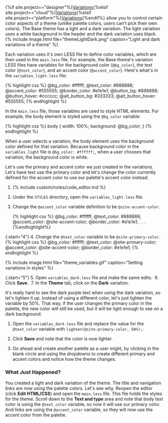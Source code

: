 {%if site.project=="designer"%}[Variations](ds_themes_variations.html){%elsif site.project=="cloud"%}[Variations](cl_themes_variations.html){%elsif site.project=="platform"%}[Variations](pf_themes_variations.html){%endif%} allow you to control certain color aspects of a theme (unlike palette colors, users can't pick their own colors). The Base theme has a light and a dark variation. The light variation uses a white background in the header and the dark variation uses black.
{% include image.html file="themeLightDark.png" caption="Light and dark variations of a theme" %}

Each variation uses it's own LESS file to define color variables, which are then used in the `main.less` file. For example, the Base theme's variation LESS files have variables for the background color (`@bg_color`), the text color (`@text_color`), and an accent color (`@accent_color`). Here's what's in the `variables_light.less` file:

{% highlight css %}
@bg_color: #ffffff;
@text_color: #888888;
@accent_color: #555555;
@border_color: #e1e1e1;
@button_bg: #888888;
@button_hover: #cccccc;
@alt_button_bg: #333333;
@alt_button_hover: #555555;
{% endhighlight %}

In the `main.less` file, those variables are used to style HTML elements. For example, the body element is styled using the `@bg_color` variable:

{% highlight css %}
body {
    width: 100%;
    background: @bg_color;
}
{% endhighlight %}

When a user selects a variation, the body element uses the background color defined for that variation. Because background color in the `variables_light` file is `@bg_color: #ffffff;`, when a user chooses that variation, the background color is white.

Let's use the primary and accent color we just created in the variations. Let's have text use the primary color and let's change the color currently defined for the accent color to use our palette's accent color instead.

1. {% include custom/notes/code_editor.md %}

2. Under the `STYLES` directory, open the `variables_light.less` file.
​
3. Change the `@accent_color` variable definition to be `@site-accent-color`.

    {% highlight css %}
    @bg_color: #ffffff;
    @text_color: #888888;
    @accent_color: @site-accent-color;
    @border_color: #e1e1e1;
    . . .
    {%endhighlight%}

{:start="4"}
4. Change the `@text_color` variable to be `@site-primary-color`.
    {% highlight css %}
    @bg_color: #ffffff;
    @text_color: @site-primary-color;
    @accent_color: @site-accent-color;
    @border_color: #e1e1e1;
    {% endhighlight %}

{% include image.html file="theme_variables.gif" caption="Setting variations in styles" %}

{:start="5"}
5. Open `variables_dark.less` file and make the same edits.
​
6. Click **Save**.
​
​7. In the **Theme** tab, click on the **Dark** variation.

It's really hard to see the dark purple text when using the dark variation, so let's lighten it up. Instead of using a different color, let's just lighten the variable by 50%. That way, if the user changes the primary color in the palette, the new color will still be used, but it will be light enough to see on a dark background.

1. Open the `variables_dark.less` file and replace the value for the `@text_color` variable with `lighten(@site-primary-color, 50%);`.

2. Click **Save** and note that the color is now lighter.

3. Go ahead and create another palette as a user might, by clicking in the blank circle and using the dropdowns to create different primary and accent colors and notice how the theme changes.


### What Just Happened?
You created a light and dark variation of the theme. The title and navigation links are now using the palette colors. Let's see why.
​
Reopen the editor (click **Edit HTML/CSS**) and open the `main.less` file. This file holds the styles for the theme. Scroll down to the **Text and type** area and note that body text color is using the `@text_color` variable, so now it will use our primary color. And links are using the `@accent_color` variable, so they will now use the accent color from the palette.



